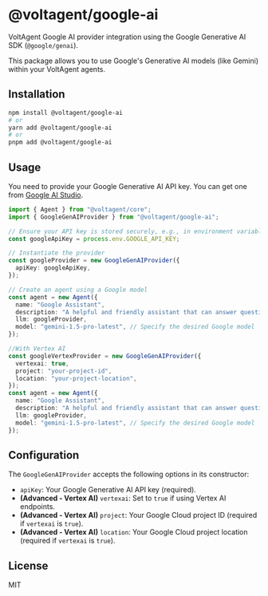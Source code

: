 # @voltagent/google-ai

VoltAgent Google AI provider integration using the Google Generative AI SDK (`@google/genai`).

This package allows you to use Google's Generative AI models (like Gemini) within your VoltAgent agents.

## Installation

```bash
npm install @voltagent/google-ai
# or
yarn add @voltagent/google-ai
# or
pnpm add @voltagent/google-ai
```

## Usage

You need to provide your Google Generative AI API key. You can get one from [Google AI Studio](https://aistudio.google.com/app/apikey).

```typescript
import { Agent } from "@voltagent/core";
import { GoogleGenAIProvider } from "@voltagent/google-ai";

// Ensure your API key is stored securely, e.g., in environment variables
const googleApiKey = process.env.GOOGLE_API_KEY;

// Instantiate the provider
const googleProvider = new GoogleGenAIProvider({
  apiKey: googleApiKey,
});

// Create an agent using a Google model
const agent = new Agent({
  name: "Google Assistant",
  description: "A helpful and friendly assistant that can answer questions clearly and concisely.",
  llm: googleProvider,
  model: "gemini-1.5-pro-latest", // Specify the desired Google model
});

//With Vertex AI
const googleVertexProvider = new GoogleGenAIProvider({
  vertexai: true,
  project: "your-project-id",
  location: "your-project-location",
});
const agent = new Agent({
  name: "Google Assistant",
  description: "A helpful and friendly assistant that can answer questions clearly and concisely.",
  llm: googleProvider,
  model: "gemini-1.5-pro-latest", // Specify the desired Google model
});
```

## Configuration

The `GoogleGenAIProvider` accepts the following options in its constructor:

- `apiKey`: Your Google Generative AI API key (required).
- **(Advanced - Vertex AI)** `vertexai`: Set to `true` if using Vertex AI endpoints.
- **(Advanced - Vertex AI)** `project`: Your Google Cloud project ID (required if `vertexai` is `true`).
- **(Advanced - Vertex AI)** `location`: Your Google Cloud project location (required if `vertexai` is `true`).

## License

MIT
